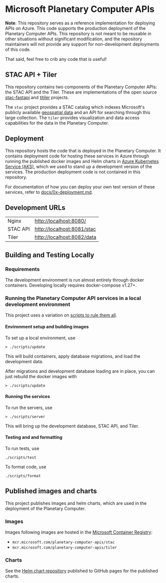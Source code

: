 # Microsoft Planetary Computer APIs

__Note__: This repository serves as a reference implementation for deploying APIs on Azure. This code supports the production deployment of the Planetary Computer APIs. This repository is not meant to be reusable in other situations without significant modification, and the repository maintainers will not provide any support for non-development deployments of this code.

That said, feel free to crib any code that is useful!

## STAC API + Tiler

This repository contains two components of the Planetary Computer APIs: the STAC API and the Tiler. These are implementations of the open source [stac-fastapi](https://github.com/stac-utils/stac-fastapi) and [titiler](https://github.com/developmentseed/titiler) projects.

The `stac` project provides a STAC catalog which indexes Microsoft's publicly available [geospatial data](https://planetarycomputer.microsoft.com/catalog) and an API for searching through this large collection.
The `tiler` provides visualization and data access capabilities for the data in the Planetary Computer.

## Deployment

This repository hosts the code that is deployed in the Planetary Computer. It contains deployment code for hosting these services in Azure through running the published docker images and Helm charts in [Azure Kubernetes Service (AKS)](https://azure.microsoft.com/en-us/services/kubernetes-service/), which we used to stand up a development version of the services. The production deployment code is not contained in this repository.

For documentation of how you can deploy your own test version of these services, refer to [docs/0x-deployment.md](./docs/0x-deployment.md).

## Development URLs

|          |                              |
| -------- | ---------------------------- |
| Nginx    | <http://localhost:8080/>     |
| STAC API | <http://localhost:8081/stac> |
| Tiler    | <http://localhost:8082/data> |


## Building and Testing Locally

### Requirements

The development environment is run almost entirely through docker containers. Developing locally requires docker-compose v1.27+.

### Running the Planetary Computer API services in a local development environment

This project uses a variation on [scripts to rule them all](https://github.com/github/scripts-to-rule-them-all).

#### Environment setup and building images

To set up a local environment, use

```
> ./scripts/update
```

This will build containers, apply database migrations, and load the development data.

After migrations and development database loading are in place, you can just rebuild the docker images with

```
> ./scripts/update
```

#### Running the services

To run the servers, use

```
> ./scripts/server
```

This will bring up the development database, STAC API, and Tiler.

#### Testing and and formatting

To run tests, use

```
./scripts/test
```

To format code, use

```
./scripts/format
```

## Published images and charts

This project publishes images and helm charts, which are used in the deployment of the Planetary Computer.

### Images

Images following images are hosted in the [Microsoft Container Registry](https://github.com/microsoft/ContainerRegistry):

- `mcr.microsoft.com/planetary-computer-apis/stac`
- `mcr.microsoft.com/planetary-computer-apis/tiler`

### Charts

See the [Helm chart repository](https://microsoft.github.io/planetary-computer-apis) published to GitHub pages for the published charts.